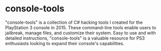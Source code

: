 # console-tools
"console-tools" is a collection of C# hacking tools I created for the PlayStation 3 console in 2015. These command-line tools enable users to jailbreak, manage files, and customize their system. Easy to use and with detailed instructions, "console-tools" is a valuable resource for PS3 enthusiasts looking to expand their console's capabilities.
